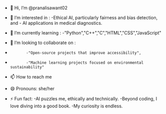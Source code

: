 - 👋 Hi, I’m @pranalisawant02
  
- 👀 I’m interested in :
              -Ethical AI, particularly fairness and bias detection, and
              - AI applications in medical diagnostics.
- 🌱 I’m currently learning :
              -"Python","C++","C","HTML","CSS","JavaScript"
- 💞️ I’m looking to collaborate on :
-            -"Open-source projects that improve accessibility",
-            -"Machine learning projects focused on environmental sustainability"
- 📫 How to reach me 
- 😄 Pronouns: she/her
- ⚡ Fun fact:
             -AI puzzles me, ethically and technically.
             -Beyond coding, I love diving into a good book.
             -My curiosity is endless.

<!---
pranalisawant02/pranalisawant02 is a ✨ special ✨ repository because its `README.md` (this file) appears on your GitHub profile.
You can click the Preview link to take a look at your changes.
--->
